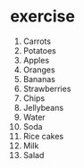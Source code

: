 # exercise
1. Carrots
2. Potatoes
3. Apples
4. Oranges
5. Bananas
6. Strawberries
7. Chips
8. Jellybeans
9. Water
10. Soda
11. Rice cakes
12. Milk
13. Salad
